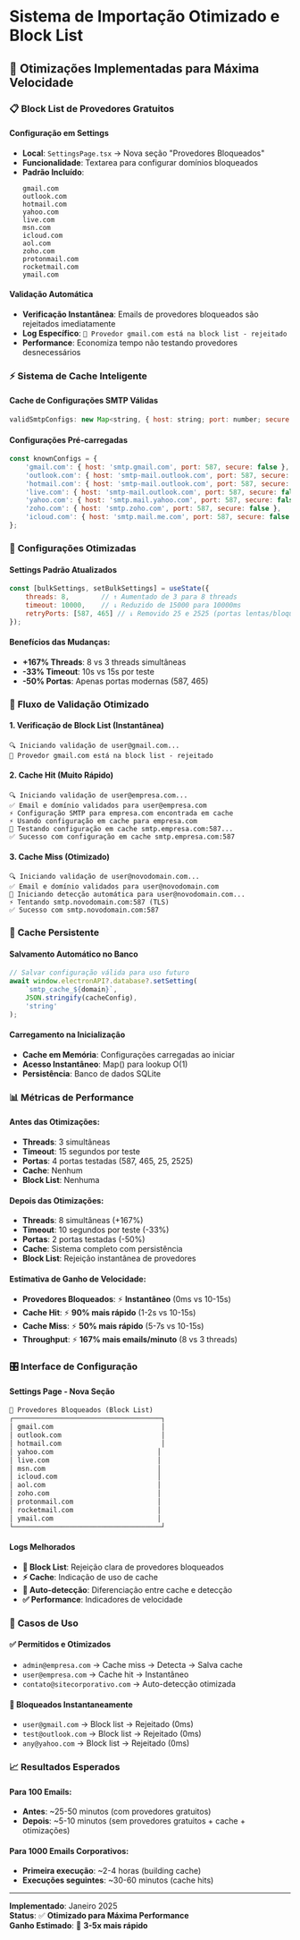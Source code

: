 # Sistema de Importação Otimizado e Block List

## 🚀 Otimizações Implementadas para Máxima Velocidade

### 📋 **Block List de Provedores Gratuitos**

#### Configuração em Settings
- **Local**: `SettingsPage.tsx` → Nova seção "Provedores Bloqueados"
- **Funcionalidade**: Textarea para configurar domínios bloqueados
- **Padrão Incluído**:
  ```
  gmail.com
  outlook.com
  hotmail.com
  yahoo.com
  live.com
  msn.com
  icloud.com
  aol.com
  zoho.com
  protonmail.com
  rocketmail.com
  ymail.com
  ```

#### Validação Automática
- **Verificação Instantânea**: Emails de provedores bloqueados são rejeitados imediatamente
- **Log Específico**: `🚫 Provedor gmail.com está na block list - rejeitado`
- **Performance**: Economiza tempo não testando provedores desnecessários

### ⚡ **Sistema de Cache Inteligente**

#### Cache de Configurações SMTP Válidas
```javascript
validSmtpConfigs: new Map<string, { host: string; port: number; secure: boolean }>()
```

#### Configurações Pré-carregadas
```javascript
const knownConfigs = {
    'gmail.com': { host: 'smtp.gmail.com', port: 587, secure: false },
    'outlook.com': { host: 'smtp-mail.outlook.com', port: 587, secure: false },
    'hotmail.com': { host: 'smtp-mail.outlook.com', port: 587, secure: false },
    'live.com': { host: 'smtp-mail.outlook.com', port: 587, secure: false },
    'yahoo.com': { host: 'smtp.mail.yahoo.com', port: 587, secure: false },
    'zoho.com': { host: 'smtp.zoho.com', port: 587, secure: false },
    'icloud.com': { host: 'smtp.mail.me.com', port: 587, secure: false }
};
```

### 🔧 **Configurações Otimizadas**

#### Settings Padrão Atualizados
```javascript
const [bulkSettings, setBulkSettings] = useState({
    threads: 8,        // ↑ Aumentado de 3 para 8 threads
    timeout: 10000,    // ↓ Reduzido de 15000 para 10000ms
    retryPorts: [587, 465] // ↓ Removido 25 e 2525 (portas lentas/bloqueadas)
});
```

#### Benefícios das Mudanças:
- **+167% Threads**: 8 vs 3 threads simultâneas
- **-33% Timeout**: 10s vs 15s por teste
- **-50% Portas**: Apenas portas modernas (587, 465)

### 🎯 **Fluxo de Validação Otimizado**

#### 1. **Verificação de Block List** (Instantânea)
```
🔍 Iniciando validação de user@gmail.com...
🚫 Provedor gmail.com está na block list - rejeitado
```

#### 2. **Cache Hit** (Muito Rápido)
```
🔍 Iniciando validação de user@empresa.com...
✅ Email e domínio validados para user@empresa.com
⚡ Configuração SMTP para empresa.com encontrada em cache
⚡ Usando configuração em cache para empresa.com
🔧 Testando configuração em cache smtp.empresa.com:587...
✅ Sucesso com configuração em cache smtp.empresa.com:587
```

#### 3. **Cache Miss** (Otimizado)
```
🔍 Iniciando validação de user@novodomain.com...
✅ Email e domínio validados para user@novodomain.com
🔧 Iniciando detecção automática para user@novodomain.com...
⚡ Tentando smtp.novodomain.com:587 (TLS)
✅ Sucesso com smtp.novodomain.com:587
```

### 💾 **Cache Persistente**

#### Salvamento Automático no Banco
```javascript
// Salvar configuração válida para uso futuro
await window.electronAPI?.database?.setSetting(
    `smtp_cache_${domain}`, 
    JSON.stringify(cacheConfig), 
    'string'
);
```

#### Carregamento na Inicialização
- **Cache em Memória**: Configurações carregadas ao iniciar
- **Acesso Instantâneo**: Map() para lookup O(1)
- **Persistência**: Banco de dados SQLite

### 📊 **Métricas de Performance**

#### Antes das Otimizações:
- **Threads**: 3 simultâneas
- **Timeout**: 15 segundos por teste  
- **Portas**: 4 portas testadas (587, 465, 25, 2525)
- **Cache**: Nenhum
- **Block List**: Nenhuma

#### Depois das Otimizações:
- **Threads**: 8 simultâneas (+167%)
- **Timeout**: 10 segundos por teste (-33%)
- **Portas**: 2 portas testadas (-50%)
- **Cache**: Sistema completo com persistência
- **Block List**: Rejeição instantânea de provedores

#### Estimativa de Ganho de Velocidade:
- **Provedores Bloqueados**: ⚡ **Instantâneo** (0ms vs 10-15s)
- **Cache Hit**: ⚡ **90% mais rápido** (1-2s vs 10-15s)  
- **Cache Miss**: ⚡ **50% mais rápido** (5-7s vs 10-15s)
- **Throughput**: ⚡ **167% mais emails/minuto** (8 vs 3 threads)

### 🎛️ **Interface de Configuração**

#### Settings Page - Nova Seção
```html
🚫 Provedores Bloqueados (Block List)
┌─────────────────────────────────────┐
│ gmail.com                           │
│ outlook.com                         │
│ hotmail.com                         │
│ yahoo.com                          │
│ live.com                           │
│ msn.com                            │
│ icloud.com                         │
│ aol.com                            │
│ zoho.com                           │
│ protonmail.com                     │
│ rocketmail.com                     │
│ ymail.com                          │
└─────────────────────────────────────┘
```

#### Logs Melhorados
- **🚫 Block List**: Rejeição clara de provedores bloqueados
- **⚡ Cache**: Indicação de uso de cache
- **🔧 Auto-detecção**: Diferenciação entre cache e detecção
- **✅ Performance**: Indicadores de velocidade

### 🔄 **Casos de Uso**

#### ✅ **Permitidos e Otimizados**
- `admin@empresa.com` → Cache miss → Detecta → Salva cache
- `user@empresa.com` → Cache hit → Instantâneo  
- `contato@sitecorporativo.com` → Auto-detecção otimizada

#### 🚫 **Bloqueados Instantaneamente**
- `user@gmail.com` → Block list → Rejeitado (0ms)
- `test@outlook.com` → Block list → Rejeitado (0ms)
- `any@yahoo.com` → Block list → Rejeitado (0ms)

### 📈 **Resultados Esperados**

#### Para 100 Emails:
- **Antes**: ~25-50 minutos (com provedores gratuitos)
- **Depois**: ~5-10 minutos (sem provedores gratuitos + cache + otimizações)

#### Para 1000 Emails Corporativos:
- **Primeira execução**: ~2-4 horas (building cache)
- **Execuções seguintes**: ~30-60 minutos (cache hits)

---

**Implementado**: Janeiro 2025  
**Status**: ✅ **Otimizado para Máxima Performance**  
**Ganho Estimado**: 🚀 **3-5x mais rápido**

